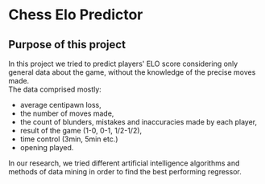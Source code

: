 # Chess Elo Predictor

## Purpose of this project

In this project we tried to predict players' ELO score considering only general data about the game, without the knowledge of the precise moves made. \
The data comprised mostly:
- average centipawn loss,
- the number of moves made,
- the count of blunders, mistakes and inaccuracies made by each player,
- result of the game (1-0, 0-1, 1/2-1/2),
- time control (3min, 5min etc.)
- opening played.

In our research, we tried different artificial intelligence algorithms and methods of data mining in order to find the best performing regressor.
